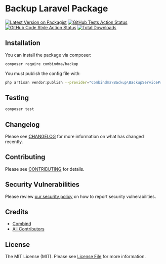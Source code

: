 # Backup Laravel Package

[![Latest Version on Packagist](https://img.shields.io/packagist/v/combindma/backup.svg?style=flat-square)](https://packagist.org/packages/combindma/backup)
[![GitHub Tests Action Status](https://img.shields.io/github/workflow/status/combindma/backup/run-tests?label=tests)](https://github.com/combindma/backup/actions?query=workflow%3ATests+branch%3Amaster)
[![GitHub Code Style Action Status](https://img.shields.io/github/workflow/status/combindma/backup/Check%20&%20fix%20styling?label=code%20style)](https://github.com/combindma/backup/actions?query=workflow%3A"Check+%26+fix+styling"+branch%3Amaster)
[![Total Downloads](https://img.shields.io/packagist/dt/combindma/backup.svg?style=flat-square)](https://packagist.org/packages/combindma/backup)

## Installation

You can install the package via composer:

```bash
composer require combindma/backup
```

You must publish the config file with:
```bash
php artisan vendor:publish --provider="Combindma\Backup\BackupServiceProvider" --tag="backup-config"
```

## Testing

```bash
composer test
```

## Changelog

Please see [CHANGELOG](CHANGELOG.md) for more information on what has changed recently.

## Contributing

Please see [CONTRIBUTING](.github/CONTRIBUTING.md) for details.

## Security Vulnerabilities

Please review [our security policy](../../security/policy) on how to report security vulnerabilities.

## Credits

- [Combind](https://github.com/combindma)
- [All Contributors](../../contributors)

## License

The MIT License (MIT). Please see [License File](LICENSE.md) for more information.
